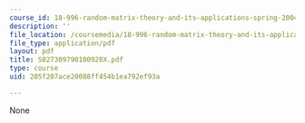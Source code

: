 ```yaml
---
course_id: 18-996-random-matrix-theory-and-its-applications-spring-2004
description: ''
file_location: /coursemedia/18-996-random-matrix-theory-and-its-applications-spring-2004/205f207ace20088ff454b1ea792ef93a_S027309790100920X.pdf
file_type: application/pdf
layout: pdf
title: S027309790100920X.pdf
type: course
uid: 205f207ace20088ff454b1ea792ef93a

---
```

None